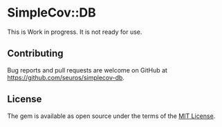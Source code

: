 # SimpleCov::DB

This is Work in progress. It is not ready for use.


## Contributing

Bug reports and pull requests are welcome on GitHub at https://github.com/seuros/simplecov-db. 

## License

The gem is available as open source under the terms of the [MIT License](https://opensource.org/licenses/MIT).
